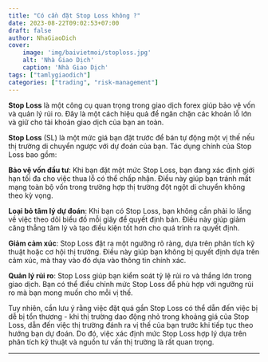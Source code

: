 ```yaml
---
title: "Có cần đặt Stop Loss không ?"
date: 2023-08-22T09:02:53+07:00
draft: false
author: NhaGiaoDich
cover:
    image: 'img/baivietmoi/stoploss.jpg'
    alt: 'Nhà Giao Dịch'
    caption: 'Nhà Giao Dịch'
tags: ["tamlygiaodich"]
categories: ["trading", "risk-management"]
---
```

**Stop Loss** là một công cụ quan trọng trong giao dịch forex giúp bảo vệ vốn và quản lý rủi ro. Đây là một cách hiệu quả để ngăn chặn các khoản lỗ lớn và giữ cho tài khoản giao dịch của bạn an toàn.

**Stop Loss** (SL) là một mức giá bạn đặt trước để bán tự động một vị thế nếu thị trường di chuyển ngược với dự đoán của bạn. Tác dụng chính của Stop Loss bao gồm:

**Bảo vệ vốn đầu tư**: Khi bạn đặt một mức Stop Loss, bạn đang xác định giới hạn tối đa cho việc thua lỗ có thể chấp nhận. Điều này giúp bạn tránh mất mạng toàn bộ vốn trong trường hợp thị trường đột ngột di chuyển không theo kỳ vọng.

**Loại bỏ tâm lý dự đoán**: Khi bạn có Stop Loss, bạn không cần phải lo lắng về việc theo dõi biểu đồ mỗi giây để quyết định bán. Điều này giúp giảm căng thẳng tâm lý và tạo điều kiện tốt hơn cho quá trình ra quyết định.

**Giảm cảm xúc**: Stop Loss đặt ra một ngưỡng rõ ràng, dựa trên phân tích kỹ thuật hoặc cơ hội thị trường. Điều này giúp bạn không bị quyết định dựa trên cảm xúc, mà thay vào đó dựa vào thông tin chính xác.

**Quản lý rủi ro**: Stop Loss giúp bạn kiểm soát tỷ lệ rủi ro và thắng lớn trong giao dịch. Bạn có thể điều chỉnh mức Stop Loss để phù hợp với ngưỡng rủi ro mà bạn mong muốn cho mỗi vị thế.

Tuy nhiên, cần lưu ý rằng việc đặt quá gần Stop Loss có thể dẫn đến việc bị dễ bị tổn thương - khi thị trường dao động nhỏ trong khoảng giá của Stop Loss, dẫn đến việc thị trường đánh ra vị thế của bạn trước khi tiếp tục theo hướng bạn dự đoán. Do đó, việc xác định mức Stop Loss hợp lý dựa trên phân tích kỹ thuật và nguồn tư vấn thị trường là rất quan trọng.

---


